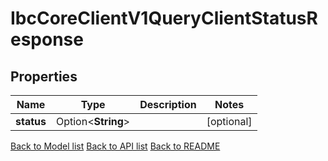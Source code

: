 # IbcCoreClientV1QueryClientStatusResponse

## Properties

Name | Type | Description | Notes
------------ | ------------- | ------------- | -------------
**status** | Option<**String**> |  | [optional]

[Back to Model list](../README.md#documentation-for-models) [Back to API list](../README.md#documentation-for-api-endpoints) [Back to README](../README.md)


